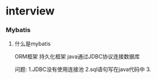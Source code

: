 # interview

### Mybatis

1. 什么是mybatis

   ORM框架 持久化框架 java通过JDBC协议连接数据库

   问题: 1.JDBC没有使用连接池 2.sql语句写在java代码中 3.